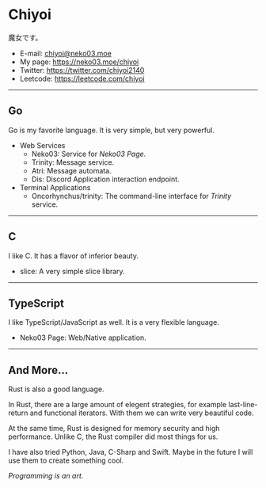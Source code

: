 # Chiyoi
魔女です。
- E-mail: chiyoi@neko03.moe
- My page: https://neko03.moe/chiyoi
- Twitter: https://twitter.com/chiyoi2140
- Leetcode: https://leetcode.com/chiyoi

---

## Go
Go is my favorite language. It is very simple, but very powerful.
- Web Services
  - Neko03: Service for *Neko03 Page*.
  - Trinity: Message service.
  - Atri: Message automata.
  - Dis: Discord Application interaction endpoint.
- Terminal Applications
  - Oncorhynchus/trinity: The command-line interface for *Trinity* service.

---

## C
I like C. It has a flavor of inferior beauty.
- slice: A very simple slice library.

---

## TypeScript
I like TypeScript/JavaScript as well. It is a very flexible language.
- Neko03 Page: Web/Native application.

---

## And More...
Rust is also a good language.

In Rust, there are a large amount of elegent strategies,
for example last-line-return and functional iterators.
With them we can write very beautiful code.

At the same time, Rust is designed for memory security and high performance.
Unlike C, the Rust compiler did most things for us.

I have also tried Python, Java, C-Sharp and Swift.
Maybe in the future I will use them to create something cool.

*Programming is an art.*
